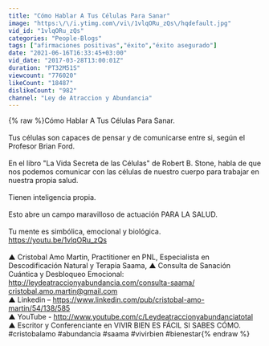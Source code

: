 ```yaml
---
title: "Cómo Hablar A Tus Células Para Sanar"
image: "https:\/\/i.ytimg.com\/vi\/1vlqORu_zQs\/hqdefault.jpg"
vid_id: "1vlqORu_zQs"
categories: "People-Blogs"
tags: ["afirmaciones positivas","éxito","éxito asegurado"]
date: "2021-06-16T16:33:45+03:00"
vid_date: "2017-03-28T13:00:01Z"
duration: "PT32M51S"
viewcount: "776020"
likeCount: "18487"
dislikeCount: "982"
channel: "Ley de Atraccion y Abundancia"
---
```

{% raw %}Cómo Hablar A Tus Células Para Sanar.<br /><br />Tus células son capaces de pensar y de comunicarse entre si, según el Profesor Brian Ford.<br /><br />En el libro &quot;La Vida Secreta de las Células&quot; de Robert B. Stone, habla de que nos podemos comunicar con las células de nuestro cuerpo para trabajar en nuestra propia salud.<br /><br />Tienen inteligencia propia.<br /><br />Esto abre un campo maravilloso de actuación PARA LA SALUD.<br /><br />Tu mente es simbólica, emocional y biológica.<br /><a rel="nofollow" target="blank" href="https://youtu.be/1vlqORu_zQs">https://youtu.be/1vlqORu_zQs</a><br /><br />▲ Cristobal Amo Martin, Practitioner en PNL, Especialista en Descodificación Natural y Terapia Saama, ▲ Consulta de Sanación Cuántica y Desbloqueo Emocional: <a rel="nofollow" target="blank" href="http://leydeatraccionyabundancia.com/consulta-saama/">http://leydeatraccionyabundancia.com/consulta-saama/</a><br />cristobal.amo.martin@gmail.com<br />▲ Linkedin – <a rel="nofollow" target="blank" href="https://www.linkedin.com/pub/cristobal-amo-martin/54/138/585">https://www.linkedin.com/pub/cristobal-amo-martin/54/138/585</a><br />▲ YouTube - <a rel="nofollow" target="blank" href="http://www.youtube.com/c/Leydeatraccionyabundanciatotal">http://www.youtube.com/c/Leydeatraccionyabundanciatotal</a><br />▲ Escritor y Conferenciante en VIVIR BIEN ES FÁCIL SI SABES CÓMO.<br />#cristobalamo #abundancia #saama #vivirbien #bienestar{% endraw %}
